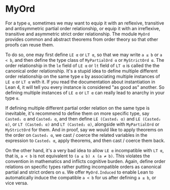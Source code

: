 # MyOrd

For a type `α`, sometimes we may want to equip it
with an reflexive, transitive and antisymmetric
partial order relationship, or equip it with an
irreflexive, transitive and asymmetric strict
order relationship. The module `MyOrd` provides
common and abstract theorems from order theory
so that other proofs can reuse them.

To do so, one may first define `LE α` or `LT α`,
so that we may write `a ≤ b` or `a < b`, and
then define the type class of `MyPartialOrd α`
or `MyStrictOrd α`. The order relationship in
the `le` field of `LE α` or `lt` field of
`LT α` is called the the canonical order
relationship. It's a stupid idea to define
multiple different order relationship on the
same type `α` by associating multiple
instances of `LE α` or `LT α` with it. If you
read the documentation about instantiation in
Lean 4, it will tell you every instance is
considered "as good as" another. So defining
multiple instances of `LE α` or `LT α` can
really lead to anarchy in your type `α`.

If defining multiple different partial order
relation on the same type is inevitable,
it's recommend to define them on more
specific type, say `Casted₁ α` and `Casted₂ α`,
and then define `LE (Casted₁ α)` and
`LE (Casted₂ α)`, or `LT (Casted₁ α)` and
`LT (Casted₂ α)`, alongside with `MyPartialOrd`
or `MyStrictOrd` for them. And in proof, say
we would like to apply theorems on the order
on `Casted₁ α`, we cast / coerce the related
variables in the expression to `Casted₁ α`,
apply theorems, and then cast / coerce them back.

On the other hand, it's a very bad idea to allow
`LE α` incompatible with `LT α`, that is,
`a < b` is not equivalent to `(a ≤ b) ∧ (a ≠ b)`.
This violates the convention in mathematics
and inflicts cognitive burden. Again, define
order relations on specific types rather putting
incompatible orders as canonical partial and
strict orders on `α`. We offer `MyOrd.Induced`
to enable Lean to automatically induce the
compatible `a < b` for us after defining
`a ≤ b`, or vice versa.
